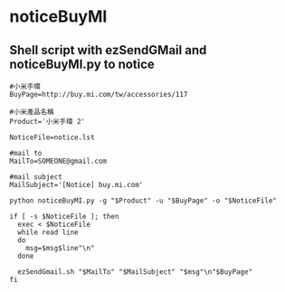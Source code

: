 # noticeBuyMI

## Shell script with ezSendGMail and noticeBuyMI.py to notice
    #小米手環
    BuyPage=http://buy.mi.com/tw/accessories/117

    #小米產品名稱
    Product='小米手環 2'

    NoticeFile=notice.lst

    #mail to
    MailTo=SOMEONE@gmail.com

    #mail subject
    MailSubject='[Notice] buy.mi.com'

    python noticeBuyMI.py -g "$Product" -u "$BuyPage" -o "$NoticeFile"

    if [ -s $NoticeFile ]; then
      exec < $NoticeFile
      while read line
      do
        msg=$msg$line"\n"
      done

      ezSendGmail.sh "$MailTo" "$MailSubject" "$msg"\n"$BuyPage"
    fi

